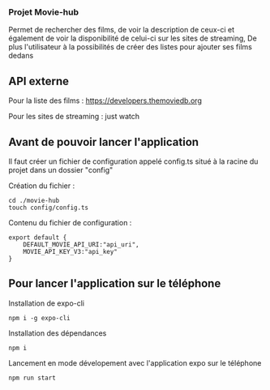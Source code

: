 ### Projet Movie-hub

Permet de rechercher des films, de voir la description de ceux-ci et également de voir la disponibilité de celui-ci sur les sites de streaming,
De plus l'utilisateur à la possibilités de créer des listes pour ajouter ses films dedans 


## API externe 

Pour la liste des films : https://developers.themoviedb.org

Pour les sites de streaming : just watch


## Avant de pouvoir lancer l'application 

Il faut créer un fichier de configuration appelé config.ts situé à la racine du projet dans un dossier "config"

Création du fichier :
```
cd ./movie-hub 
touch config/config.ts
```

Contenu du fichier de configuration :
```
export default {
    DEFAULT_MOVIE_API_URI:"api_uri",
    MOVIE_API_KEY_V3:"api_key"
}
```


## Pour lancer l'application sur le téléphone

Installation de expo-cli 

```
npm i -g expo-cli
```

Installation des dépendances 
```
npm i 
```

Lancement en mode dévelopement avec l'application expo sur le téléphone 
```
npm run start 
```